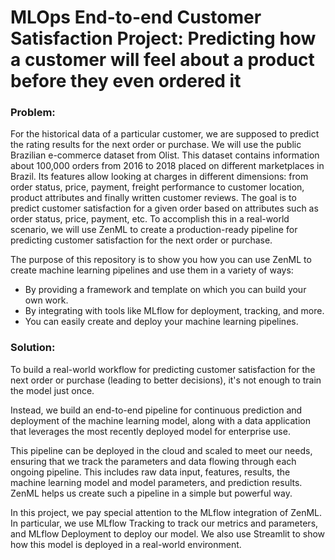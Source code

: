 # MLOps End-to-end Customer Satisfaction Project: Predicting how a customer will feel about a product before they even ordered it

### Problem: 
  For the historical data of a particular customer, we are supposed to predict the rating results for the next order or purchase. We will use the public Brazilian e-commerce dataset from Olist. This dataset contains information about 100,000 orders from 2016 to 2018 placed on different marketplaces in Brazil. Its features allow looking at charges in different dimensions: from order status, price, payment, freight performance to customer location, product attributes and finally written customer reviews. The goal is to predict customer satisfaction for a given order based on attributes such as order status, price, payment, etc. To accomplish this in a real-world scenario, we will use ZenML to create a production-ready pipeline for predicting customer satisfaction for the next order or purchase.

  The purpose of this repository is to show you how you can use ZenML to create machine learning pipelines and use them in a variety of ways:

* By providing a framework and template on which you can build your own work.
* By integrating with tools like MLflow for deployment, tracking, and more.
* You can easily create and deploy your machine learning pipelines.

### Solution:
  To build a real-world workflow for predicting customer satisfaction for the next order or purchase (leading to better decisions), it's not enough to train the model just once.

  Instead, we build an end-to-end pipeline for continuous prediction and deployment of the machine learning model, along with a data application that leverages the most recently deployed model for enterprise use.

  This pipeline can be deployed in the cloud and scaled to meet our needs, ensuring that we track the parameters and data flowing through each ongoing pipeline. This includes raw data input, features, results, the machine learning model and model parameters, and prediction results. ZenML helps us create such a pipeline in a simple but powerful way.

  In this project, we pay special attention to the MLflow integration of ZenML. In particular, we use MLflow Tracking to track our metrics and parameters, and MLflow Deployment to deploy our model. We also use Streamlit to show how this model is deployed in a real-world environment.
